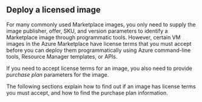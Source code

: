 ## Deploy a licensed image

For many commonly used Marketplace images, you only need to supply the image publisher, offer, SKU, and version parameters to identify a Marketplace image through programmatic tools. However, certain VM images in the Azure Marketplace have license terms that you must accept before you can deploy them programmatically using Azure command-line tools, Resource Manager templates, or APIs.  

If you need to accept license terms for an image, you also need to provide *purchase plan* parameters for the image.

The following sections explain how to find out if an image has license terms you must accept, and how to find the purchase plan information.

